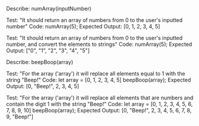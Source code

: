 Describe: numArray(inputNumber)

Test: "It should return an array of numbers from 0 to the user's inputted number"
Code: 
numArray(5);
Expected Output: 
[0, 1, 2, 3, 4, 5]

Test: "It should return an array of numbers from 0 to the user's inputted number, and convert the elements to strings"
Code: 
numArray(5);
Expected Output: 
["0", "1", "2", "3", "4", "5"]


Describe: beepBoop(array)

Test: "For the array ('array') it will replace all elements equal to 1 with the string "Beep!"
Code: 
let array = [0, 1, 2, 3, 4, 5]
beepBoop(array);
Expected Output: 
[0, "Beep!", 2, 3, 4, 5]

Test: "For the array ('array') it will replace all      elements that are numbers and contain the digit 1 with the string "Beep!"
Code: 
let array = [0, 1, 2, 3, 4, 5, 6, 7, 8, 9, 10]
beepBoop(array);
Expected Output: 
[0, "Beep!", 2, 3, 4, 5, 6, 7, 8, 9, "Beep!"]

